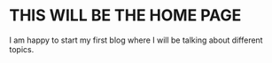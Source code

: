 # THIS WILL BE THE HOME PAGE

I am happy to start my first blog where I will be talking about different topics.